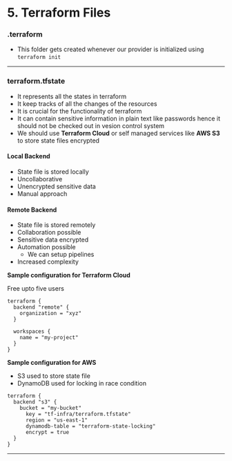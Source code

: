 # 5. Terraform Files

### .terraform

* This folder gets created whenever our provider is initialized using `terraform init`

***

### terraform.tfstate

* It represents all the states in terraform
* It keep tracks of all the changes of the resources
* It is crucial for the functionality of terraform
* It can contain sensitive information in plain text like passwords hence it should not be checked out in vesion control system
* We should use **Terraform Cloud** or self managed services like **AWS S3** to store state files encrypted

#### Local Backend

* State file is stored locally
* Uncollaborative
* Unencrypted sensitive data
* Manual approach

#### Remote Backend

* State file is stored remotely
* Collaboration possible
* Sensitive data encrypted
* Automation possible
  * We can setup pipelines
* Increased complexity

**Sample configuration for Terraform Cloud**

Free upto five users

```hcl
terraform {
  backend "remote" {
    organization = "xyz"
  }

  workspaces {
    name = "my-project"
  }
}
```

**Sample configuration for AWS**

* S3 used to store state file
* DynamoDB used for locking in race condition

```hcl
terraform {
  backend "s3" {
    bucket = "my-bucket"
	  key = "tf-infra/terraform.tfstate"
	  region = "us-east-1"
	  dynamodb-table = "terraform-state-locking"
	  encrypt = true
  }
}
```

***
